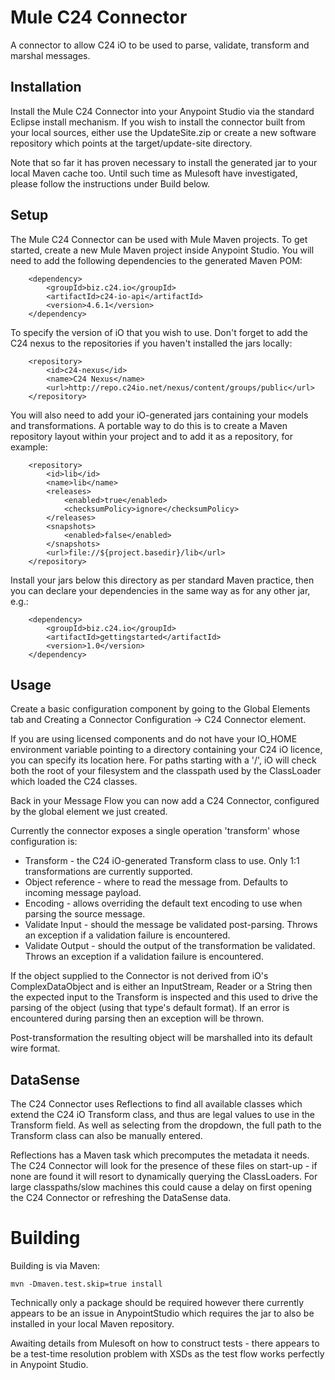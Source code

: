 
Mule C24 Connector
=========================

A connector to allow C24 iO to be used to parse, validate, transform and marshal messages.

Installation
----------------------
Install the Mule C24 Connector into your Anypoint Studio via the standard Eclipse install mechanism. If you wish to install the connector built from your local sources, either use the UpdateSite.zip or create a new software repository which points at the target/update-site directory.

Note that so far it has proven necessary to install the generated jar to your local Maven cache too. Until such time as Mulesoft have investigated, please follow the instructions under Build below.


Setup
-----

The Mule C24 Connector can be used with Mule Maven projects. To get started, create a new Mule Maven project inside Anypoint Studio. You will need to add the following dependencies to the generated Maven POM:

		<dependency>
			<groupId>biz.c24.io</groupId>
			<artifactId>c24-io-api</artifactId>
			<version>4.6.1</version>
		</dependency>
		
To specify the version of iO that you wish to use. Don't forget to add the C24 nexus to the repositories if you haven't installed the jars locally:

		<repository>
			<id>c24-nexus</id>
			<name>C24 Nexus</name>
			<url>http://repo.c24io.net/nexus/content/groups/public</url>
		</repository>

You will also need to add your iO-generated jars containing your models and transformations. A portable way to do this is to create a Maven repository layout within your project and to add it as a repository, for example:

		<repository>
			<id>lib</id>
			<name>lib</name>
			<releases>
				<enabled>true</enabled>
				<checksumPolicy>ignore</checksumPolicy>
			</releases>
			<snapshots>
				<enabled>false</enabled>
			</snapshots>
			<url>file://${project.basedir}/lib</url>
		</repository>

Install your jars below this directory as per standard Maven practice, then you can declare your dependencies in the same way as for any other jar, e.g.:

		<dependency>
			<groupId>biz.c24.io</groupId>
			<artifactId>gettingstarted</artifactId>
			<version>1.0</version>
		</dependency>
		

Usage
-----

Create a basic configuration component by going to the Global Elements tab and Creating a Connector Configuration -> C24 Connector element.

If you are using licensed components and do not have your IO_HOME environment variable pointing to a directory containing your C24 iO licence, you can specify its location here. For paths starting with a '/', iO will check both the root of your filesystem and the classpath used by the ClassLoader which loaded the C24 classes.

Back in your Message Flow you can now add a C24 Connector, configured by the global element we just created.

Currently the connector exposes a single operation 'transform' whose configuration is:

* Transform - the C24 iO-generated Transform class to use. Only 1:1 transformations are currently supported.
* Object reference - where to read the message from. Defaults to incoming message payload.
* Encoding - allows overriding the default text encoding to use when parsing the source message.
* Validate Input - should the message be validated post-parsing. Throws an exception if a validation failure is encountered.
* Validate Output - should the output of the transformation be validated. Throws an exception if a validation failure is encountered.

If the object supplied to the Connector is not derived from iO's ComplexDataObject and is either an InputStream, Reader or a String then the expected input to the Transform is inspected and this used to drive the parsing of the object (using that type's default format). If an error is encountered during parsing then an exception will be thrown.

Post-transformation the resulting object will be marshalled into its default wire format.


DataSense
---------
The C24 Connector uses Reflections to find all available classes which extend the C24 iO Transform class, and thus are legal values to use in the Transform field. As well as selecting from the dropdown, the full path to the Transform class can also be manually entered.

Reflections has a Maven task which precomputes the metadata it needs. The C24 Connector will look for the presence of these files on start-up - if none are found it will resort to dynamically querying the ClassLoaders. For large classpaths/slow machines this could cause a delay on first opening the C24 Connector or refreshing the DataSense data.


Building
========

Building is via Maven:

	mvn -Dmaven.test.skip=true install
	
Technically only a package should be required however there currently appears to be an issue in AnypointStudio which requires the jar to also be installed in your local Maven repository.

Awaiting details from Mulesoft on how to construct tests - there appears to be a test-time resolution problem with XSDs as the test flow works perfectly in Anypoint Studio.
